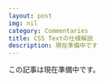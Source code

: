```yaml
---
layout: post
img: nil
category: Commentaries
title: CSS Textの仕様解説
description: 現在準備中です
---
```


この記事は現在準備中です。